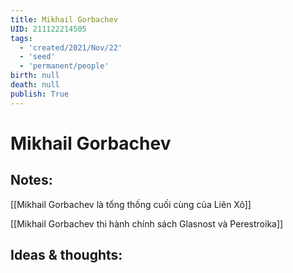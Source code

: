 ```yaml
---
title: Mikhail Gorbachev
UID: 211122214505
tags:
  - 'created/2021/Nov/22'
  - 'seed'
  - 'permanent/people'
birth: null
death: null
publish: True
---
```

# Mikhail Gorbachev

## Notes:
[[Mikhail Gorbachev là tổng thống cuối cùng của Liên Xô]]

[[Mikhail Gorbachev thi hành chính sách Glasnost và Perestroika]]

## Ideas & thoughts:
